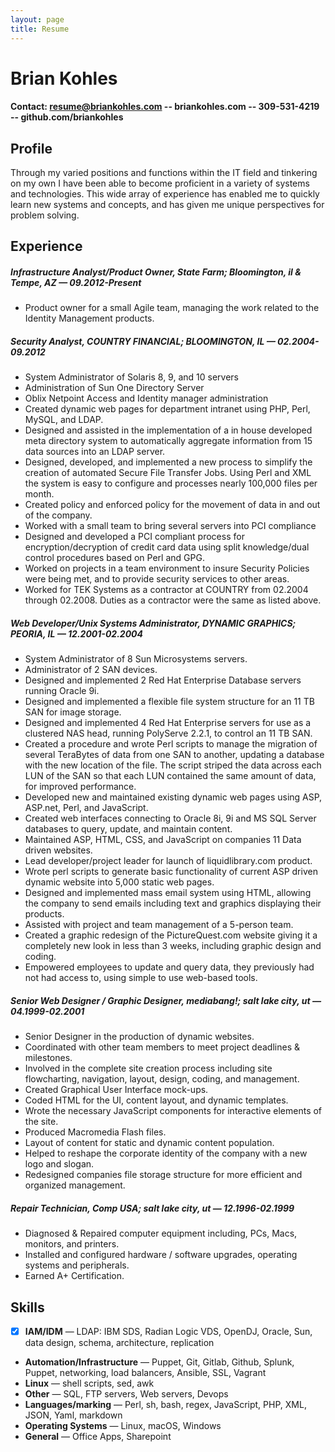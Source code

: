 ```yaml
---
layout: page
title: Resume
---
```


# Brian Kohles

#### Contact: resume@briankohles.com -- briankohles.com -- 309-531-4219 -- github.com/briankohles

## Profile

Through my varied positions and functions within the IT field and tinkering on my own I have been able to become proficient in a variety of systems and technologies. This wide array of experience has enabled me to quickly learn new systems and concepts, and has given me unique perspectives for problem solving.

## Experience

##### Infrastructure Analyst/Product Owner, State Farm; Bloomington, il & Tempe, AZ — 09.2012-Present

* Product owner for a small Agile team, managing the work related to the Identity Management products.

##### Security Analyst, COUNTRY FINANCIAL; BLOOMINGTON, IL — 02.2004-09.2012

* System Administrator of Solaris 8, 9, and 10 servers
* Administration of Sun One Directory Server
* Oblix Netpoint Access and Identity manager administration
* Created dynamic web pages for department intranet using PHP, Perl, MySQL, and LDAP.
* Designed and assisted in the implementation of a in house developed meta directory system to automatically aggregate information from 15 data sources into an LDAP server.
* Designed, developed, and implemented a new process to simplify the creation of automated Secure File Transfer Jobs. Using Perl and XML the system is easy to configure and processes nearly 100,000 files per month.
* Created policy and enforced policy for the movement of data in and out of the company.
* Worked with a small team to bring several servers into PCI compliance
* Designed and developed a PCI compliant process for encryption/decryption of credit card data using split knowledge/dual control procedures based on Perl and GPG.
* Worked on projects in a team environment to insure Security Policies were being met, and to provide security services to other areas.
* Worked for TEK Systems as a contractor at COUNTRY from 02.2004 through 02.2008. Duties as a contractor were the same as listed above.

##### Web Developer/Unix Systems Administrator, DYNAMIC GRAPHICS; PEORIA, IL — 12.2001-02.2004
* System Administrator of 8 Sun Microsystems servers.
* Administrator of 2 SAN devices.
* Designed and implemented 2 Red Hat Enterprise Database servers running Oracle 9i.
* Designed and implemented a flexible file system structure for an 11 TB SAN for image storage.
* Designed and implemented 4 Red Hat Enterprise servers for use as a clustered NAS head, running PolyServe 2.2.1, to control an 11 TB SAN. 
* Created a procedure and wrote Perl scripts to manage the migration of several TeraBytes of data from one SAN to another, updating a database with the new location of the file. The script striped the data across each LUN of the SAN so that each LUN contained the same amount of data, for improved performance.
* Developed new and maintained existing dynamic web pages using ASP,  ASP.net, Perl, and JavaScript.
* Created web interfaces connecting to Oracle 8i, 9i and MS SQL Server databases to query, update, and maintain content.
* Maintained ASP, HTML, CSS, and JavaScript on companies 11 Data driven websites.
* Lead developer/project leader for launch of liquidlibrary.com product.
* Wrote perl scripts to generate basic functionality of current ASP driven dynamic website into 5,000 static web pages.
* Designed and implemented mass email system using HTML, allowing the company to send emails including text and graphics displaying their products.
* Assisted with project and team management of a 5-person team.
* Created a graphic redesign of the PictureQuest.com website giving it a completely new look in less than 3 weeks, including graphic design and coding.
* Empowered employees to update and query data, they previously had not had access to, using simple to use web-based tools.

##### Senior Web Designer / Graphic Designer, mediabang!; salt lake city, ut — 04.1999-02.2001
* Senior Designer in the production of dynamic websites.
* Coordinated with other team members to meet project deadlines & milestones.
* Involved in the complete site creation process including site flowcharting, navigation, layout, design, coding, and management.
* Created Graphical User Interface mock-ups.
* Coded HTML for the UI, content layout, and dynamic templates.
* Wrote the necessary JavaScript components for interactive elements of the site.
* Produced Macromedia Flash files.
* Layout of content for static and dynamic content population.
* Helped to reshape the corporate identity of the company with a new logo and slogan.
* Redesigned companies file storage structure for more efficient and organized management.

##### Repair Technician, Comp USA; salt lake city, ut — 12.1996-02.1999
* Diagnosed & Repaired computer equipment including, PCs, Macs, monitors, and printers.
* Installed and configured hardware / software upgrades, operating systems and peripherals.
* Earned A+ Certification.

## Skills

- [x] **IAM/IDM** — LDAP: IBM SDS, Radian Logic VDS, OpenDJ, Oracle, Sun, data design, schema, architecture, replication
* **Automation/Infrastructure** — Puppet, Git, Gitlab, Github, Splunk, Puppet, networking, load balancers, Ansible, SSL, Vagrant
* **Linux** — shell scripts, sed, awk
* **Other** — SQL,  FTP servers, Web servers, Devops
* **Languages/marking** — Perl, sh, bash, regex, JavaScript, PHP, XML, JSON, Yaml, markdown
* **Operating Systems** — Linux, macOS, Windows
* **General** — Office Apps, Sharepoint
